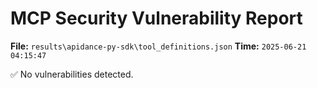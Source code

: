 # MCP Security Vulnerability Report
**File:** `results\apidance-py-sdk\tool_definitions.json`
**Time:** `2025-06-21 04:15:47`

✅ No vulnerabilities detected.